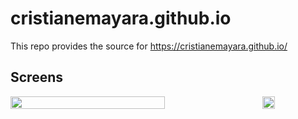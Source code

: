 # cristianemayara.github.io

This repo provides the source for https://cristianemayara.github.io/

## Screens

<p style="display:flex; flex-direction:row; justify-content: space-between;">
  <img src="https://github.com/CristianeMayara/cristianemayara.github.io/blob/master/docs/cristianemayara.github.io-web.png" width="70%" />

  <img src="https://github.com/CristianeMayara/cristianemayara.github.io/blob/master/docs/cristianemayara.github.io-mobile.png" width="20%" />
</p>
